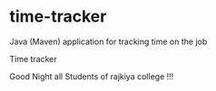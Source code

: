 # time-tracker
Java (Maven) application for tracking time on the job

Time tracker

Good Night all Students of rajkiya college !!!
